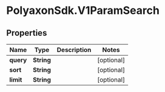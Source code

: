 # PolyaxonSdk.V1ParamSearch

## Properties

Name | Type | Description | Notes
------------ | ------------- | ------------- | -------------
**query** | **String** |  | [optional] 
**sort** | **String** |  | [optional] 
**limit** | **String** |  | [optional] 


